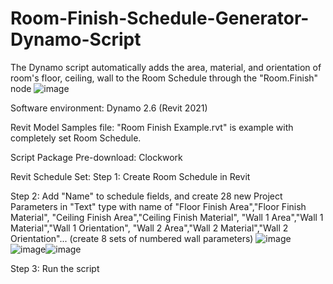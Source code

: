 # Room-Finish-Schedule-Generator-Dynamo-Script
The Dynamo script automatically adds the area, material, and orientation of room's floor, ceiling, wall to the Room Schedule through the "Room.Finish" node
![image](https://user-images.githubusercontent.com/55901325/165414270-3d389000-e3a5-4398-8ba5-2eccf0abf86d.png)

Software environment: Dynamo 2.6 (Revit 2021)

Revit Model Samples file: "Room Finish Example.rvt" is example with completely set Room Schedule.

Script Package Pre-download: Clockwork 

Revit Schedule Set: 
Step 1: Create Room Schedule in Revit

Step 2: Add "Name" to schedule fields, and create 28 new Project Parameters in "Text" type with name of 
"Floor Finish Area","Floor Finish Material",
"Ceiling Finish Area","Ceiling Finish Material",
"Wall 1 Area","Wall 1 Material","Wall 1 Orientation",
"Wall 2 Area","Wall 2 Material","Wall 2 Orientation"...
(create 8 sets of numbered wall parameters)
![image](https://user-images.githubusercontent.com/55901325/165413902-ebb0efe0-2116-4fd9-a246-210f4bd19ba5.png)
![image](https://user-images.githubusercontent.com/55901325/165414123-da2dd72f-35f3-45d0-9817-d4c5d7fc2340.png)![image](https://user-images.githubusercontent.com/55901325/165414155-40d8b4ae-5e57-45bc-af74-ec23e85ff397.png)

Step 3: Run the script
